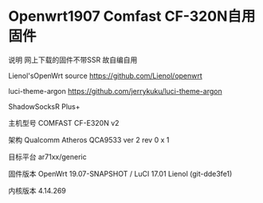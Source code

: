 # Openwrt1907 Comfast CF-320N自用固件

说明
网上下载的固件不带SSR 故自编自用

Lienol'sOpenWrt source  https://github.com/Lienol/openwrt

luci-theme-argon https://github.com/jerrykuku/luci-theme-argon

ShadowSocksR Plus+ 

主机型号	COMFAST CF-E320N v2

架构	Qualcomm Atheros QCA9533 ver 2 rev 0 x 1

目标平台	ar71xx/generic

固件版本	OpenWrt 19.07-SNAPSHOT / LuCI 17.01 Lienol (git-dde3fe1)

内核版本	4.14.269
